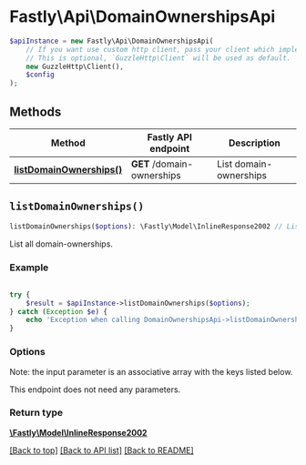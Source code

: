 # Fastly\Api\DomainOwnershipsApi


```php
$apiInstance = new Fastly\Api\DomainOwnershipsApi(
    // If you want use custom http client, pass your client which implements `GuzzleHttp\ClientInterface`.
    // This is optional, `GuzzleHttp\Client` will be used as default.
    new GuzzleHttp\Client(),
    $config
);
```

## Methods

Method | Fastly API endpoint | Description
------------- | ------------- | -------------
[**listDomainOwnerships()**](DomainOwnershipsApi.md#listDomainOwnerships) | **GET** /domain-ownerships | List domain-ownerships


## `listDomainOwnerships()`

```php
listDomainOwnerships($options): \Fastly\Model\InlineResponse2002 // List domain-ownerships
```

List all domain-ownerships.

### Example
```php
    
try {
    $result = $apiInstance->listDomainOwnerships($options);
} catch (Exception $e) {
    echo 'Exception when calling DomainOwnershipsApi->listDomainOwnerships: ', $e->getMessage(), PHP_EOL;
}
```

### Options

Note: the input parameter is an associative array with the keys listed below.

This endpoint does not need any parameters.

### Return type

[**\Fastly\Model\InlineResponse2002**](../Model/InlineResponse2002.md)

[[Back to top]](#) [[Back to API list]](../../README.md#endpoints)
[[Back to README]](../../README.md)
